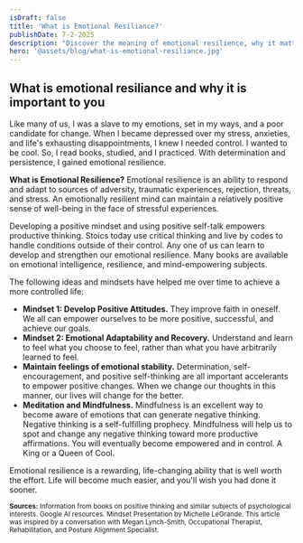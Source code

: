 ```yaml
---
isDraft: false
title: 'What is Emotional Resiliance?'
publishDate: 7-2-2025
description: "Discover the meaning of emotional resilience, why it matters, and practical mindsets to help you adapt, recover, and thrive through life's challenges."
hero: '@assets/blog/what-is-emotional-resiliance.jpg'
---
```


## What is emotional resiliance and why it is important to you

Like many of us, I was a slave to my emotions, set in my ways, and a poor candidate for change. When I became depressed over my stress, anxieties, and life's exhausting disappointments, I knew I needed control. I wanted to be cool. So, I read books, studied, and I practiced. With determination and persistence, I gained emotional resilience.

**What is Emotional Resilience?** Emotional resilience is an ability to respond and adapt to sources of adversity, traumatic experiences, rejection, threats, and stress. An emotionally resilient mind can maintain a relatively positive sense of well-being in the face of stressful experiences.

Developing a positive mindset and using positive self-talk empowers productive thinking. Stoics today use critical thinking and live by codes to handle conditions outside of their control. Any one of us can learn to develop and strengthen our emotional resilience. Many books are available on emotional intelligence, resilience, and mind-empowering subjects.

The following ideas and mindsets have helped me over time to achieve a more controlled life:

- **Mindset 1: Develop Positive Attitudes.** They improve faith in oneself. We all can empower ourselves to be more positive, successful, and achieve our goals.
- **Mindset 2: Emotional Adaptability and Recovery.** Understand and learn to feel what you choose to feel, rather than what you have arbitrarily learned to feel.
- **Maintain feelings of emotional stability.** Determination, self-encouragement, and positive self-thinking are all important accelerants to empower positive changes. When we change our thoughts in this manner, our lives will change for the better.
- **Meditation and Mindfulness.** Mindfulness is an excellent way to become aware of emotions that can generate negative thinking. Negative thinking is a self-fulfilling prophecy. Mindfulness will help us to spot and change any negative thinking toward more productive affirmations. You will eventually become empowered and in control. A King or a Queen of Cool.

Emotional resilience is a rewarding, life-changing ability that is well worth the effort. Life will become much easier, and you'll wish you had done it sooner.

<small>**Sources:** Information from books on positive thinking and similar subjects of psychological interests. Google AI resources. Mindset Presentation by Michelle LeGrande. This article was inspired by a conversation with Megan Lynch-Smith, Occupational Therapist, Rehabilitation, and Posture Alignment Specialist.</small>
